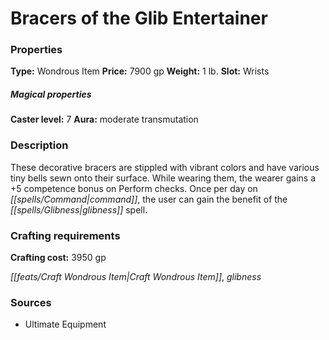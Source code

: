 ﻿---
Title: "Bracers of the Glib Entertainer"
Type: "Wondrous Item"
Price: "7900 gp"
Weight: "1 lb."
Slot: "Wrists"
Caster level: "7"
Aura: "moderate transmutation"
Description: |
  "These decorative bracers are stippled with vibrant colors and have various tiny bells sewn onto their surface. While wearing them, the wearer gains a +5 competence bonus on Perform checks. Once per day on command, the user can gain the benefit of the _glibness_ spell."
Crafting cost: "3950 gp"
Sources: "['Ultimate Equipment']"
---

# Bracers of the Glib Entertainer

### Properties

**Type:** Wondrous Item **Price:** 7900 gp **Weight:** 1 lb. **Slot:** Wrists

##### Magical properties

**Caster level:** 7 **Aura:** moderate transmutation

### Description

These decorative bracers are stippled with vibrant colors and have various tiny bells sewn onto their surface. While wearing them, the wearer gains a +5 competence bonus on Perform checks. Once per day on _[[spells/Command|command]]_, the user can gain the benefit of the _[[spells/Glibness|glibness]]_ spell.

### Crafting requirements

**Crafting cost:** 3950 gp

_[[feats/Craft Wondrous Item|Craft Wondrous Item]]_, _glibness_

### Sources

* Ultimate Equipment